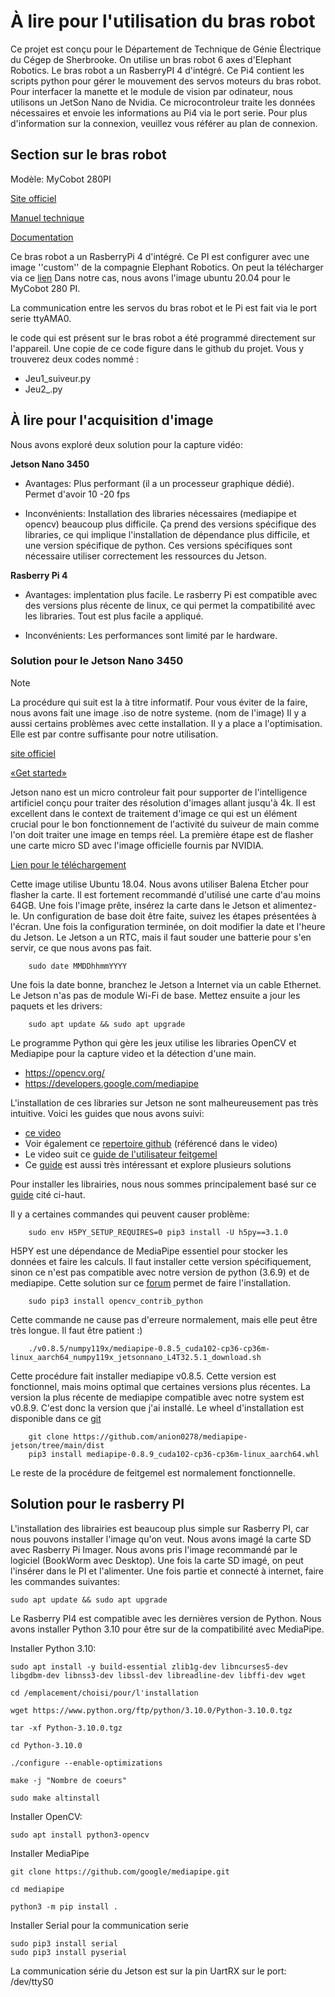 # À lire pour l'utilisation du bras robot 



Ce projet est conçu pour le Département de Technique de Génie Électrique du Cégep de Sherbrooke. On utilise un bras robot 6 axes d'Elephant Robotics. 
Le bras robot a un RasberryPI 4 d'intégré. Ce Pi4 contient les scripts python pour gérer le mouvement des servos moteurs du bras robot. Pour interfacer la manette et 
le module de vision par odinateur, nous utilisons un JetSon Nano de Nvidia. Ce microcontroleur traite les données nécessaires et envoie les informations au Pi4 via le port serie. Pour plus d'information sur la connexion, veuillez vous référer au plan de connexion.

## Section sur le bras robot

Modèle: MyCobot 280PI

[Site officiel](https://www.elephantrobotics.com/en/mycobot-pi/)

[Manuel technique](https://www.elephantrobotics.com/wp-content/uploads/2021/03/myCobot-User-Mannul-EN-V20210318.pdf)

[Documentation](https://docs.elephantrobotics.com/docs/gitbook-en/)

Ce bras robot a un RasberryPi 4 d'intégré. Ce PI est configurer avec une image ''custom'' de la compagnie Elephant Robotics.
On peut la télécharger via ce [lien](https://www.elephantrobotics.com/en/downloads/)
Dans notre cas, nous avons l'image ubuntu 20.04 pour le MyCobot 280 PI.

La communication entre les servos du bras robot et le Pi est fait via
le port serie ttyAMA0.

le code qui est présent sur le bras robot a été programmé directement sur l'appareil. Une copie de ce code figure dans le github du projet. Vous y trouverez deux codes nommé : 

- Jeu1_suiveur.py
- Jeu2_.py


## À lire pour l'acquisition d'image 
Nous avons exploré deux solution pour la capture vidéo:

**Jetson Nano 3450**

  - Avantages: Plus performant (il a un processeur graphique dédié). Permet d'avoir 10 -20 fps
  
  - Inconvénients: Installation des libraries nécessaires (mediapipe et opencv) beaucoup plus difficile. Ça prend des versions spécifique des libraries,
  ce qui implique l'installation de dépendance plus difficile, et une version spécifique de python. Ces versions spécifiques sont nécessaire utiliser correctement les       ressources du Jetson.
 
**Rasberry Pi 4**
  - Avantages: implentation plus facile. Le rasberry Pi est compatible avec des versions plus récente de linux, ce qui permet la compatibilité avec
  les libraries. Tout est plus facile a appliqué.

  - Inconvénients: Les performances sont limité par le hardware.
  
### Solution pour le Jetson Nano 3450

> [!NOTE]
> La procédure qui suit est la à titre informatif. Pour vous éviter de la faire, nous avons fait une image .iso de notre systeme. (nom de l'image)
> Il y a aussi certains problèmes avec cette installation. Il y a place a l'optimisation. Elle est par contre suffisante pour notre utilisation.

[site officiel](https://developer.nvidia.com/embedded/jetson-nano-developer-kit)

[«Get started»](https://developer.nvidia.com/embedded/learn/get-started-jetson-nano-devkit)

Jetson nano est un micro controleur fait pour supporter de l'intelligence artificiel conçu pour traiter des résolution d'images allant jusqu'à 4k. Il est excellent dans le context de traitement d'image ce qui est un élément crucial pour le bon fonctionnement de l'activité du suiveur de main comme l'on doit traiter une image en temps réel. 
La première étape est de flasher une carte micro SD avec l'image officielle fournis par NVIDIA.

[Lien pour le téléchargement](https://developer.nvidia.com/jetson-nano-sd-card-image)

Cette image utilise Ubuntu 18.04. Nous avons utiliser Balena Etcher pour flasher la carte. Il est fortement recommandé d'utilisé une carte d'au moins 64GB.
Une fois l'image prête, insérez la carte dans le Jetson et alimentez-le. Un configuration de base doit être faite, suivez les étapes présentées à l'écran.
Une fois la configuration terminée, on doit modifier la date et l'heure du Jetson. Le Jetson a un RTC, mais il faut souder une batterie pour 
s'en servir, ce que nous avons pas fait.

        sudo date MMDDhhmmYYYY

Une fois la date bonne, branchez le Jetson a Internet via un cable Ethernet. Le Jetson n'as pas de module Wi-Fi de base. Mettez ensuite a jour les paquets et les drivers:

        sudo apt update && sudo apt upgrade

Le programme Python qui gère les jeux utilise les libraries OpenCV et Mediapipe pour la capture video et la détection d'une main. 

 - https://opencv.org/
 - https://developers.google.com/mediapipe

L'installation de ces libraries sur Jetson ne sont malheureusement pas très intuitive. Voici les guides que nous avons suivi:

- [ce video](https://www.youtube.com/watch?v=ij9bIET4rCU&ab_channel=EranFeit)
- Voir également ce [repertoire github](https://github.com/PINTO0309/mediapipe-bin/tree/main) (référencé dans le video)
- Le video suit ce [guide de l'utilisateur feitgemel](https://github.com/feitgemel/Jetson-Nano-Python/blob/master/Install-MediaPipe/How%20to%20Install%20MediaPipe%20on%20jetson-nano%202022.txt)
- Ce [guide](https://jetson-docs.federicolanzani.com/libraries/mediapipe/overview#mediapipe-wheels) est aussi très intéressant et explore plusieurs solutions

 Pour installer les librairies, nous nous sommes principalement basé sur ce [guide](https://github.com/feitgemel/Jetson-Nano-Python/blob/master/Install-MediaPipe/How%20to%20Install%20MediaPipe%20on%20jetson-nano%202022.txt) cité ci-haut.

Il y a certaines commandes qui peuvent causer problème:

        sudo env H5PY_SETUP_REQUIRES=0 pip3 install -U h5py==3.1.0
        
H5PY est une dépendance de MediaPipe essentiel pour stocker les données et faire les calculs. Il faut installer cette version spécifiquement, sinon ce n'est pas compatible
avec notre version de python (3.6.9) et de mediapipe. Cette solution sur ce [forum](https://forums.developer.nvidia.com/t/failed-building-wheel-of-h5py/263322/5) permet de 
faire l'installation.

        sudo pip3 install opencv_contrib_python

Cette commande ne cause pas d'erreure normalement, mais elle peut être très longue. Il faut être patient :)

        ./v0.8.5/numpy119x/mediapipe-0.8.5_cuda102-cp36-cp36m-linux_aarch64_numpy119x_jetsonnano_L4T32.5.1_download.sh

Cette procédure fait installer mediapipe v0.8.5. Cette version est fonctionnel, mais moins optimal que certaines versions plus récentes. La version la plus récente de mediapipe compatible avec notre system est v0.8.9. C'est donc la version que j'ai installé. Le wheel d'installation est disponible dans ce [git](https://github.com/anion0278/mediapipe-jetson/tree/main/dist)

        git clone https://github.com/anion0278/mediapipe-jetson/tree/main/dist
        pip3 install mediapipe-0.8.9_cuda102-cp36-cp36m-linux_aarch64.whl


Le reste de la procédure de feitgemel est normalement fonctionnelle.


## Solution pour le rasberry PI

L'installation des librairies est beaucoup plus simple sur Rasberry PI, car nous pouvons installer l'image qu'on veut. Nous avons imagé la carte SD avec Rasberry Pi Imager. Nous avons pris l'image recommandé par le logiciel (BookWorm avec Desktop). Une fois la carte SD imagé, on peut l'insérer dans le PI et l'alimenter. Une fois partie et connecté à internet, faire les commandes suivantes:

    sudo apt update && sudo apt upgrade

Le Rasberry PI4 est compatible avec les dernières version de Python. Nous avons installer Python 3.10 pour être sur de la compatibilité avec MediaPipe.

Installer Python 3.10:

    sudo apt install -y build-essential zlib1g-dev libncurses5-dev libgdbm-dev libnss3-dev libssl-dev libreadline-dev libffi-dev wget
    
    cd /emplacement/choisi/pour/l'installation

    wget https://www.python.org/ftp/python/3.10.0/Python-3.10.0.tgz
      
    tar -xf Python-3.10.0.tgz
  
    cd Python-3.10.0
  
    ./configure --enable-optimizations
  
    make -j "Nombre de coeurs"
  
    sudo make altinstall
    
Installer OpenCV:

    sudo apt install python3-opencv
    
Installer MediaPipe

    git clone https://github.com/google/mediapipe.git
    
    cd mediapipe
    
    python3 -m pip install .

Installer Serial pour la communication serie
    
    sudo pip3 install serial
    sudo pip3 install pyserial

La communication série du Jetson est sur la pin UartRX sur le port: /dev/ttyS0





